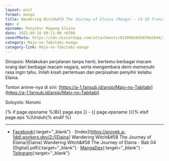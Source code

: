 ```yaml
---
layout: post
format: manga
title: Wandering Witch&#58 The Journey of Elaina (Manga) - C4 ID Translation
eps: 4
epsname: Penyihir Magang Elaina
date: 2022-09-10 09:11:00 +0700
coverPhoto: https://cdn.discordapp.com/attachments/852096360287043644/1075786816998875146/bab4.png
category: Majo-no-Tabitabi-manga
category-link: Majo-no-Tabitabi-manga
---
```


Sinopsis: Melakukan perjalanan tanpa henti, bertemu berbagai macam orang dari berbagai macam negara, serta mengembara demi memenuhi rasa ingin tahu. Inilah kisah pertemuan dan perpisahan penyihir kelabu Elaina.

Tonton anime-nya di sini: [https://a-1.fansub.id/arsip/Majo-no-Tabitabi](https://a-1.fansub.id/arsip/Majo-no-Tabitabi)

Soloyolo: Noromi

{% if page.epsname %}B{{ page.eps }} - {{ page.epsname }}{% elsif page.eps %}Unduh{% endif %}

---
- [Facebook](https://www.facebook.com/100085316988738/posts/pfbid028i1iSRYxJCBswrZLknonQQAR8Q5eyfn2Bc1WJPh6Z719ZxwgYhTzYivQXusvaeUul/?app=fbl){:target="_blank"} &middot; [Index](https://proyek.a-1ddl.workers.dev/2:/[Elaina] Wandering Witch&#58 The Journey of Elaina/[Elaina] Wandering Witch&#58 The Journey of Elaina - Bab 04 [Digital].pdf){:target="_blank"} &middot; [MangaDex](https://mangadex.org/chapter/bc7a2e09-8610-436f-94dc-6283d30f5b9a){:target="_blank"} &middot; [Telegram](https://t.me/a1fansubweeklies/220){:target="_blank"}